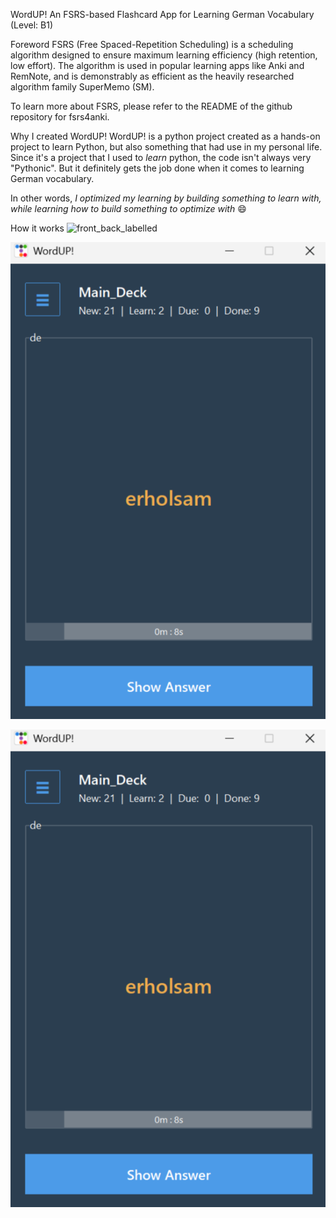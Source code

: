 WordUP! An FSRS-based Flashcard App for Learning German Vocabulary (Level: B1)

Foreword
FSRS (Free Spaced-Repetition Scheduling) is a scheduling algorithm designed to ensure maximum learning efficiency (high retention, low effort).
The algorithm is used in popular learning apps like Anki and RemNote, and is demonstrably as efficient as the heavily researched algorithm family SuperMemo (SM).

To learn more about FSRS, please refer to the README of the github repository for fsrs4anki.

Why I created WordUP!
WordUP! is a python project created as a hands-on project to learn Python, but also something that had use in my personal life.
Since it's a project that I used to _learn_ python, the code isn't always very "Pythonic". But it definitely gets the job done when it comes to learning German vocabulary.

In other words, _I optimized my learning by building something to learn with, while learning how to build something to optimize with_ :smile:

How it works
<img width="1918" height="1078" alt="front_back_labelled" src="https://github.com/user-attachments/assets/313f500f-6c92-4152-be34-304091a64381" />

[![Watch the video](docs/thumbnail.png)](https://github.com/snoozy10/word-up-flashcard/raw/main/docs/demo.mp4)

[![Watch the video](https://raw.githubusercontent.com/snoozy10/word-up-flashcard/main/docs/thumbnail.png)](https://raw.githubusercontent.com/snoozy10/word-up-flashcard/main/docs/demo.mp4)
